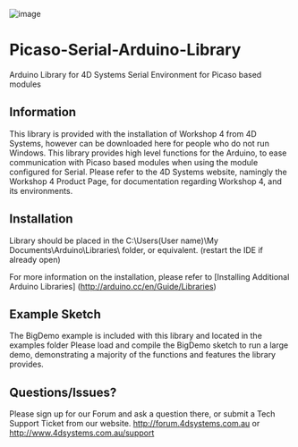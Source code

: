 ![image](http://www.4dsystems.com.au/imagenes/header.png)

Picaso-Serial-Arduino-Library
=============================

Arduino Library for 4D Systems Serial Environment for Picaso based modules

## Information

This library is provided with the installation of Workshop 4 from 4D Systems, however can be downloaded here for people who do not run Windows.
This library provides high level functions for the Arduino, to ease communication with Picaso based modules when using the module configured for Serial.
Please refer to the 4D Systems website, namingly the Workshop 4 Product Page, for documentation regarding Workshop 4, and its environments.

## Installation

Library should be placed in the C:\Users\(User name)\My Documents\Arduino\Libraries\ folder, or equivalent. (restart the IDE if already open)

For more information on the installation, please refer to [Installing Additional Arduino Libraries] (http://arduino.cc/en/Guide/Libraries)

## Example Sketch

The BigDemo example is included with this library and located in the examples folder
Please load and compile the BigDemo sketch to run a large demo, demonstrating a majority of the functions and features the library provides.

## Questions/Issues?

Please sign up for our Forum and ask a question there, or submit a Tech Support Ticket from our website.
http://forum.4dsystems.com.au or http://www.4dsystems.com.au/support
